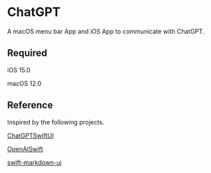 # ChatGPT
A macOS menu bar App and iOS App to communicate with ChatGPT.



## Required

iOS 15.0

macOS 12.0



## Reference

Inspired by the following projects.

[ChatGPTSwiftUI](https://github.com/alfianlosari/ChatGPTSwiftUI)

[OpenAISwift](https://github.com/adamrushy/OpenAISwift)

[swift-markdown-ui](https://github.com/gonzalezreal/swift-markdown-ui)
